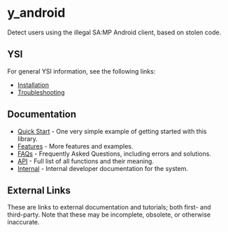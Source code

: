 # y_android

Detect users using the illegal SA:MP Android client, based on stolen code.

## YSI

For general YSI information, see the following links:

* [Installation](../installation.md)
* [Troubleshooting](../troubleshooting.md)

## Documentation

* [Quick Start](y_android/quick-start.md) - One very simple example of getting started with this library.
* [Features](y_android/features.md) - More features and examples.
* [FAQs](y_android/faqs.md) - Frequently Asked Questions, including errors and solutions.
* [API](y_android/api.md) - Full list of all functions and their meaning.
* [Internal](y_android/internal.md) - Internal developer documentation for the system.

## External Links

These are links to external documentation and tutorials; both first- and third-party.  Note that these may be incomplete, obsolete, or otherwise inaccurate.

